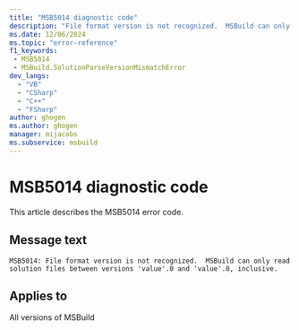 ```yaml
---
title: "MSB5014 diagnostic code"
description: "File format version is not recognized.  MSBuild can only read solution files between versions 'value'.0 and 'value'.0, inclusive."
ms.date: 12/06/2024
ms.topic: "error-reference"
f1_keywords:
 - MSB5014
 - MSBuild.SolutionParseVersionMismatchError
dev_langs:
  - "VB"
  - "CSharp"
  - "C++"
  - "FSharp"
author: ghogen
ms.author: ghogen
manager: mijacobs
ms.subservice: msbuild
---
```


# MSB5014 diagnostic code

<!-- :::ErrorDefinitionDescription::: -->
<!-- :::editable-content name="introDescription"::: -->
This article describes the MSB5014 error code.
<!-- :::editable-content-end::: -->

## Message text

```output
MSB5014: File format version is not recognized.  MSBuild can only read solution files between versions 'value'.0 and 'value'.0, inclusive.
```

<!-- :::editable-content name="postOutputDescription"::: -->
<!--
{StrBegin="MSB5014: "}UE: The solution filename is provided separately to loggers.
-->
<!-- :::editable-content-end::: -->
<!-- :::ErrorDefinitionDescription-end::: -->

## Applies to

All versions of MSBuild
